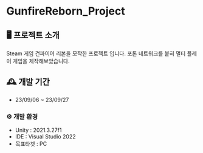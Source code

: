 # GunfireReborn_Project

## 🖥️ 프로젝트 소개
Steam 게임 건파이어 리본을 모작한 프로젝트 입니다.
포톤 네트워크를 붙혀 멀티 플레이 게임을 제작해보았습니다.
<br>

## 🕰️ 개발 기간
* 23/09/06 ~ 23/09/27
   
### ⚙️ 개발 환경
- Unity   : 2021.3.27f1
- IDE     : Visual Studio 2022
- 목표타겟 : PC

